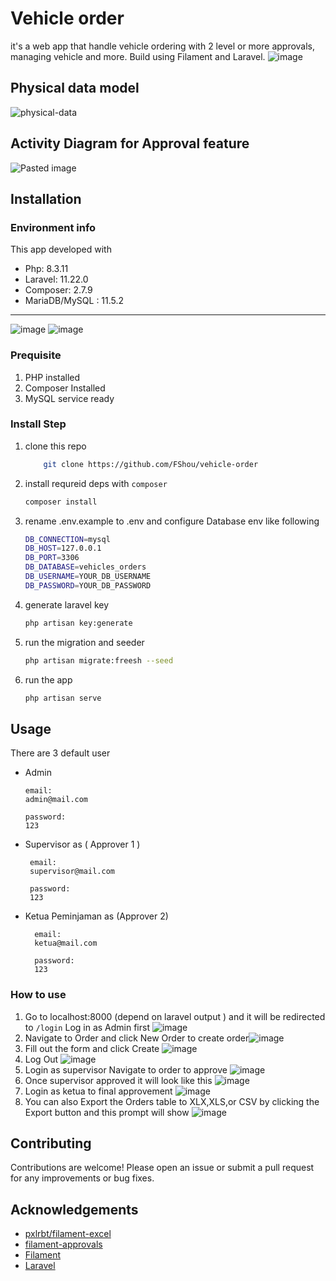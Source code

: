 # Vehicle order
it's a web app that handle vehicle ordering with 2 level or more approvals, managing vehicle and more. Build using Filament and Laravel.
![image](https://github.com/user-attachments/assets/ee21f7ae-c01f-46db-b56d-01501e94e11a)

## Physical data model
![physical-data](https://github.com/user-attachments/assets/3d2f7fb8-2ee2-4772-ae5a-b06f81b78914)

## Activity Diagram for Approval feature
![Pasted image](https://github.com/user-attachments/assets/1844438b-ce93-4441-8f99-f020c982e620)

## Installation
### Environment info
This app developed with
- Php: 8.3.11
- Laravel: 11.22.0
- Composer: 2.7.9
- MariaDB/MySQL : 11.5.2
---
![image](https://github.com/user-attachments/assets/059b0fd5-ac49-4724-a7f5-33cb56c2f93e)
![image](https://github.com/user-attachments/assets/3982c6da-38b4-4cb2-8131-908b1631295b)

### Prequisite
1. PHP installed
2. Composer Installed
3. MySQL service ready
### Install Step
1. clone this repo
    ```sh
        git clone https://github.com/FShou/vehicle-order
    ```
2. install requreid deps with `composer`
    ```sh
    composer install
    ```
3. rename .env.example to .env and configure Database env like following
    ```sh
    DB_CONNECTION=mysql
    DB_HOST=127.0.0.1
    DB_PORT=3306
    DB_DATABASE=vehicles_orders
    DB_USERNAME=YOUR_DB_USERNAME
    DB_PASSWORD=YOUR_DB_PASSWORD
    ```
4. generate laravel key
    ```sh
    php artisan key:generate
    ```
5. run the migration and seeder
    ```sh
    php artisan migrate:freesh --seed
    ```
6. run the app
    ```sh
    php artisan serve
    ```
## Usage
There are 3 default user
- Admin 
     ```
     email:
     admin@mail.com

     password:
     123
     ```
- Supervisor as ( Approver 1 )
    ```
     email:
     supervisor@mail.com

     password:
     123

     ```
- Ketua Peminjaman as (Approver 2)
   ```
     email:
     ketua@mail.com

     password:
     123
     ```
### How to use
1. Go to localhost:8000 (depend on laravel output ) and it will be redirected to `/login` Log in as Admin first ![image](https://github.com/user-attachments/assets/93d3c461-a625-434b-8135-ddbfdb5988fb)
2. Navigate to Order and click New Order to create order![image](https://github.com/user-attachments/assets/40c20f8c-b508-4faa-9c0b-2ac253ec6343)
3. Fill out the form and click Create ![image](https://github.com/user-attachments/assets/48f530a3-f62e-45a2-9df0-15f2383ad4d9)
5. Log Out ![image](https://github.com/user-attachments/assets/c92251fb-9823-4d85-8ccd-bf3d84ad34c6)
6. Login as supervisor Navigate to order to approve ![image](https://github.com/user-attachments/assets/236606f7-a21b-4be8-a96b-f8477c1a0600)
7. Once supervisor approved it will look like this ![image](https://github.com/user-attachments/assets/4f6368b1-a9c7-4904-a007-ccdf119da55f)
8. Login as ketua to final approvement ![image](https://github.com/user-attachments/assets/6dabb73b-5f33-414f-ae8f-3909970c93dc)
9. You can also Export the Orders table to XLX,XLS,or CSV by clicking the Export button and this prompt will show ![image](https://github.com/user-attachments/assets/6f01e4ab-2786-4e44-802b-f16d3006e5be)






## Contributing
Contributions are welcome! Please open an issue or submit a pull request for any improvements or bug fixes.

## Acknowledgements
- [pxlrbt/filament-excel](https://github.com/pxlrbt/filament-excel)
- [filament-approvals](https://github.com/eighty9nine/filament-approvals)
- [Filament](https://github.com/filamentphp/filament)
- [Laravel](https://github.com/laravel/laravel)
